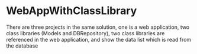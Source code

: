 # WebAppWithClassLibrary
There are three projects in the same solution, one is a web application, two class libraries (Models and DBRepository), two class libraries are referenced in the web application, and show the  data list which is read from the database
